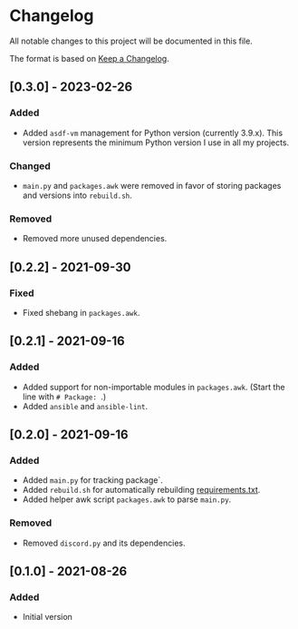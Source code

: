 # Changelog
All notable changes to this project will be documented in this file.

The format is based on [Keep a Changelog](https://keepachangelog.com/en/1.0.0/).

## [0.3.0] - 2023-02-26
### Added
- Added `asdf-vm` management for Python version (currently 3.9.x). This version represents the minimum Python version I use in all my projects.

### Changed
- `main.py` and `packages.awk` were removed in favor of storing packages and versions into `rebuild.sh`.

### Removed
- Removed more unused dependencies.

## [0.2.2] - 2021-09-30
### Fixed
- Fixed shebang in `packages.awk`.

## [0.2.1] - 2021-09-16
### Added
- Added support for non-importable modules in `packages.awk`. (Start the line with `# Package: `.)
- Added `ansible` and `ansible-lint`.

## [0.2.0] - 2021-09-16
### Added
- Added `main.py` for tracking package`.
- Added `rebuild.sh` for automatically rebuilding [requirements.txt].
- Added helper awk script `packages.awk` to parse `main.py`.

### Removed
- Removed `discord.py` and its dependencies.

## [0.1.0] - 2021-08-26
### Added
- Initial version


[rebuild.sh]: rebuild.sh
[requirements.txt]: requirements.txt
